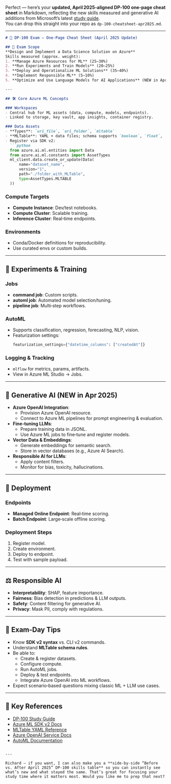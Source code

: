 Perfect — here’s your **updated, April 2025‑aligned DP‑100 one‑page cheat sheet** in Markdown, reflecting the new skills measured and generative AI additions from Microsoft’s latest [study guide](https://learn.microsoft.com/en-us/credentials/certifications/resources/study-guides/dp-100).  
You can drop this straight into your repo as `dp-100-cheatsheet-apr2025.md`.

---

```markdown
# 🎯 DP‑100 Exam — One‑Page Cheat Sheet (April 2025 Update)

## 📌 Exam Scope
**Design and Implement a Data Science Solution on Azure**  
Skills measured (approx. weight):
1. **Manage Azure Resources for ML** (25–30%)
2. **Run Experiments and Train Models** (20–25%)
3. **Deploy and Operationalize ML Solutions** (35–40%)
4. **Implement Responsible ML** (5–10%)
5. **Optimize and Use Language Models for AI Applications** (NEW in Apr 2025)

---

## 🛠 Core Azure ML Concepts

### Workspaces
- Central hub for ML assets (data, compute, models, endpoints).
- Linked to storage, key vault, app insights, container registry.

### Data Assets
- **Types**: `uri_file`, `uri_folder`, `mltable`
- **MLTable**: YAML + data files; schema supports `boolean`, `float`, `string`, `int`, `stream_info`.
- Register via SDK v2:
  ```python
  from azure.ai.ml.entities import Data
  from azure.ai.ml.constants import AssetTypes
  ml_client.data.create_or_update(Data(
      name="dataset_name",
      version="1",
      path="./folder_with_MLTable",
      type=AssetTypes.MLTABLE
  ))
  ```

### Compute Targets
- **Compute Instance**: Dev/test notebooks.
- **Compute Cluster**: Scalable training.
- **Inference Cluster**: Real‑time endpoints.

### Environments
- Conda/Docker definitions for reproducibility.
- Use curated envs or custom builds.

---

## 🧪 Experiments & Training

### Jobs
- **command job**: Custom scripts.
- **automl job**: Automated model selection/tuning.
- **pipeline job**: Multi‑step workflows.

### AutoML
- Supports classification, regression, forecasting, NLP, vision.
- Featurization settings:
  ```python
  featurization_settings={"datetime_columns": ["createdAt"]}
  ```

### Logging & Tracking
- `mlflow` for metrics, params, artifacts.
- View in Azure ML Studio → Jobs.

---

## 🤖 Generative AI (NEW in Apr 2025)
- **Azure OpenAI Integration**:
  - Provision Azure OpenAI resource.
  - Connect to Azure ML pipelines for prompt engineering & evaluation.
- **Fine‑tuning LLMs**:
  - Prepare training data in JSONL.
  - Use Azure ML jobs to fine‑tune and register models.
- **Vector Data & Embeddings**:
  - Generate embeddings for semantic search.
  - Store in vector databases (e.g., Azure AI Search).
- **Responsible AI for LLMs**:
  - Apply content filters.
  - Monitor for bias, toxicity, hallucinations.

---

## 🚀 Deployment

### Endpoints
- **Managed Online Endpoint**: Real‑time scoring.
- **Batch Endpoint**: Large‑scale offline scoring.

### Deployment Steps
1. Register model.
2. Create environment.
3. Deploy to endpoint.
4. Test with sample payload.

---

## ⚖ Responsible AI
- **Interpretability**: SHAP, feature importance.
- **Fairness**: Bias detection in predictions & LLM outputs.
- **Safety**: Content filtering for generative AI.
- **Privacy**: Mask PII, comply with regulations.

---

## 📅 Exam‑Day Tips
- Know **SDK v2 syntax** vs. CLI v2 commands.
- Understand **MLTable schema rules**.
- Be able to:
  - Create & register datasets.
  - Configure compute.
  - Run AutoML jobs.
  - Deploy & test endpoints.
  - Integrate Azure OpenAI into ML workflows.
- Expect scenario‑based questions mixing classic ML + LLM use cases.

---

## 🔗 Key References
- [DP‑100 Study Guide](https://learn.microsoft.com/en-us/credentials/certifications/resources/study-guides/dp-100)
- [Azure ML SDK v2 Docs](https://learn.microsoft.com/en-us/python/api/overview/azure/ai-ml-readme)
- [MLTable YAML Reference](https://learn.microsoft.com/en-us/azure/machine-learning/reference-yaml-mltable)
- [Azure OpenAI Service Docs](https://learn.microsoft.com/en-us/azure/cognitive-services/openai/overview)
- [AutoML Documentation](https://learn.microsoft.com/en-us/azure/machine-learning/concept-automated-ml)
```

---

Richard — if you want, I can also make you a **side‑by‑side “Before vs. After April 2025” DP‑100 skills table** so you can instantly see what’s new and what stayed the same. That’s great for focusing your study time where it matters most. Would you like me to prep that next?
